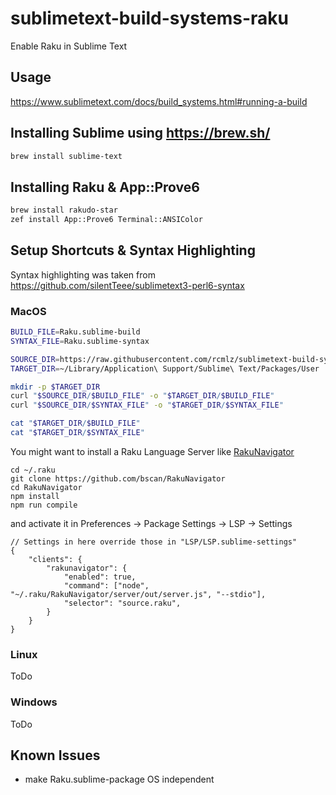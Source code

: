 # sublimetext-build-systems-raku
Enable Raku in Sublime Text
## Usage
https://www.sublimetext.com/docs/build_systems.html#running-a-build

## Installing Sublime using https://brew.sh/
```bash
brew install sublime-text
```
## Installing Raku & App::Prove6
```bash
brew install rakudo-star
zef install App::Prove6 Terminal::ANSIColor
```

## Setup Shortcuts & Syntax Highlighting
Syntax highlighting was taken from https://github.com/silentTeee/sublimetext3-perl6-syntax

### MacOS
```bash
BUILD_FILE=Raku.sublime-build
SYNTAX_FILE=Raku.sublime-syntax

SOURCE_DIR=https://raw.githubusercontent.com/rcmlz/sublimetext-build-systems-raku/main
TARGET_DIR=~/Library/Application\ Support/Sublime\ Text/Packages/User

mkdir -p $TARGET_DIR
curl "$SOURCE_DIR/$BUILD_FILE" -o "$TARGET_DIR/$BUILD_FILE"
curl "$SOURCE_DIR/$SYNTAX_FILE" -o "$TARGET_DIR/$SYNTAX_FILE"

cat "$TARGET_DIR/$BUILD_FILE"
cat "$TARGET_DIR/$SYNTAX_FILE"
```

You might want to install a Raku Language Server like [RakuNavigator](https://github.com/bscan/RakuNavigator)

```
cd ~/.raku
git clone https://github.com/bscan/RakuNavigator
cd RakuNavigator
npm install
npm run compile
```

and activate it in Preferences -> Package Settings -> LSP -> Settings

```
// Settings in here override those in "LSP/LSP.sublime-settings"
{
    "clients": {
    	"rakunavigator": {
        	"enabled": true,
        	"command": ["node", "~/.raku/RakuNavigator/server/out/server.js", "--stdio"],
        	"selector": "source.raku",
        }
    }
}
```

### Linux
ToDo
### Windows
ToDo

## Known Issues
- make Raku.sublime-package OS independent
